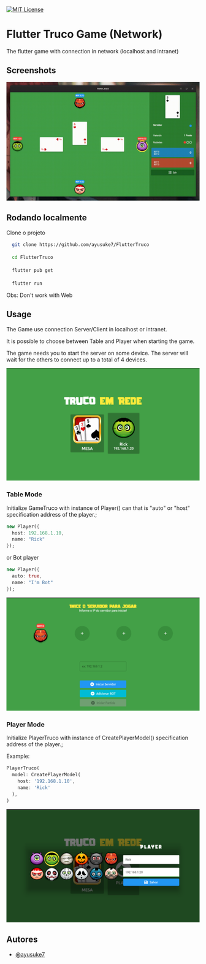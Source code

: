 [![MIT License](https://img.shields.io/badge/License-MIT-green.svg)](https://choosealicense.com/licenses/mit/)

# Flutter Truco Game (Network)

The flutter game with connection in network (localhost and intranet)

## Screenshots

![App Screenshot](./.github/capture.gif)

## Rodando localmente

Clone o projeto

```bash
  git clone https://github.com/ayusuke7/FlutterTruco

  cd FlutterTruco

  flutter pub get

  flutter run
```

Obs: Don't work with Web

## Usage

The Game use connection Server/Client in localhost or intranet.

It is possible to choose between Table and Player when starting the game.

The game needs you to start the server on some device. The server will wait for the others to connect up to a total of 4 devices.

![App Screenshot](./.github/start.png)

### Table Mode

Initialize GameTruco with instance of Player() can that is "auto" or "host" specification address of the player.;

```dart
new Player({
  host: 192.168.1.10,
  name: "Rick"
});
```

or Bot player

```dart
new Player({
  auto: true,
  name: "I'm Bot"
});
```

![App Screenshot](./.github/server.png)

### Player Mode

Initialize PlayerTruco with instance of CreatePlayerModel()
specification address of the player.;

Example:

```dart
PlayerTruco(
  model: CreatePlayerModel(
    host: '192.168.1.10',
    name: 'Rick'
  ),
)
```

![App Screenshot](./.github/player.png)

## Autores

- [@ayusuke7](https://github.com/ayusuke7)

